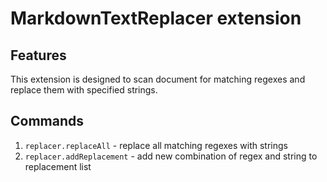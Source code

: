 # MarkdownTextReplacer extension


## Features

This extension is designed to scan document for matching regexes and replace them with specified strings.

## Commands

1. `replacer.replaceAll` - replace all matching regexes with strings
2. `replacer.addReplacement` - add new combination of regex and string to replacement list
